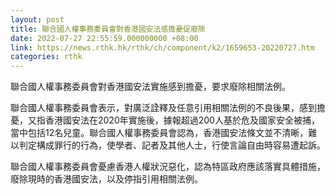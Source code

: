 ```yaml
---
layout: post
title: 聯合國人權事務委員會對香港國安法感擔憂促廢除
date: 2022-07-27 22:55:59.000000000 +08:00
link: https://news.rthk.hk/rthk/ch/component/k2/1659653-20220727.htm
categories: rthk
---
```


聯合國人權事務委員會對香港國安法實施感到擔憂，要求廢除相關法例。

聯合國人權事務委員會表示，對廣泛詮釋及任意引用相關法例的不良後果，感到擔憂，又指香港國安法在2020年實施後，據報超過200人基於危及國家安全被捕，當中包括12名兒童。聯合國人權事務委員會認為，香港國安法條文並不清晰，難以判定構成罪行的行為，使學者、記者及其他人士，行使言論自由時容易遭起訴。

聯合國人權事務委員會憂慮香港人權狀況惡化，認為特區政府應該落實具體措施，廢除現時的香港國安法，以及停指引用相關法例。
